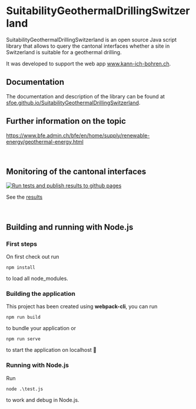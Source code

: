 # SuitabilityGeothermalDrillingSwitzerland

SuitabilityGeothermalDrillingSwitzerland is an open source Java script library that allows to query the cantonal interfaces whether a site in Switzerland is suitable for a geothermal drilling.

It was developed to support the web app www.kann-ich-bohren.ch.

## Documentation

The documentation and description of the library can be found at [sfoe.github.io/SuitabilityGeothermalDrillingSwitzerland](https://sfoe.github.io/SuitabilityGeothermalDrillingSwitzerland).

## Further information on the topic

https://www.bfe.admin.ch/bfe/en/home/supply/renewable-energy/geothermal-energy.html

&nbsp;
&nbsp;
&nbsp;

## Monitoring of the cantonal interfaces

[![Run tests and publish results to github pages](https://github.com/SFOE/SuitabilityGeothermalDrillingSwitzerland/actions/workflows/runtests.js.yml/badge.svg)](https://github.com/SFOE/SuitabilityGeothermalDrillingSwitzerland/actions/workflows/runtests.js.yml)

See the [results](https://sfoe.github.io/SuitabilityGeothermalDrillingSwitzerland/cantons_test.html)

&nbsp;
&nbsp;
&nbsp;

## Building and running with Node.js

### First steps
On first check out run
```
npm install
```
to load all node_modules.


### Building the application
This project has been created using **webpack-cli**, you can run

```
npm run build
```

to bundle your application or

```
npm run serve
```

to start the application on localhost 🚀

### Running with Node.js
Run 
```
node .\test.js
```
to work and debug in Node.js.

